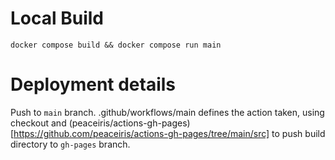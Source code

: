 # Local Build

```
docker compose build && docker compose run main
```

# Deployment details

Push to `main` branch. .github/workflows/main defines the action taken,
using checkout and (peaceiris/actions-gh-pages)[https://github.com/peaceiris/actions-gh-pages/tree/main/src] to push build directory to `gh-pages` branch.
